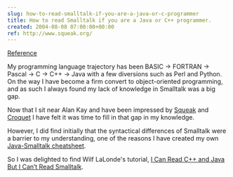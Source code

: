 ```yaml
---  
slug: how-to-read-smalltalk-if-you-are-a-java-or-c-programmer
title: How to read Smalltalk if you are a Java or C++ programmer.
created: 2004-08-08 07:00:00+00:00
ref: http://www.squeak.org/
---  
```

[Reference](http://www.squeak.org/)
 
My programming language trajectory has been BASIC -> FORTRAN -> Pascal -> C -> C++ -> Java with a few diversions such as Perl and Python.   On the way I have become a firm convert to object-oriented programming, and as such I always found my lack of knowledge in Smalltalk was a big gap.

Now that I sit near Alan Kay and have been impressed by [Squeak](http://www.squeak.org/) and [Croquet](https://web.archive.org/web/20040809223832/http://www.opencroquet.org/) I have felt it was time to fill in that gap in my knowledge.

However, I did find initially that the syntactical differences of Smalltalk were a barrier to my understanding, one of the reasons I have created my own [Java-Smalltalk cheatsheet](https://web.archive.org/web/20060509204800/http://obrain.com/cgi-bin/wiki?JavaVsSmalltalk).

So I was delighted to find Wilf LaLonde's tutorial, [I Can Read C++ and Java But I Can’t Read Smalltalk](http://www.eli.sdsu.edu/courses/spring01/cs635/readingSmalltalk.pdf).



